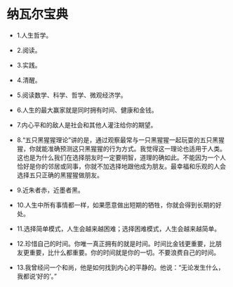 # 纳瓦尔宝典

- 1.人生哲学。

- 2.阅读。

- 3.实践。

- 4.清醒。

- 5.阅读数学、科学、哲学、微观经济学。

- 6.人生的最大赢家就是同时拥有时间、健康和金钱。

- 7.内心平和的敌人是社会和其他人灌注给你的期望。

- 8.“五只黑猩猩理论”讲的是，通过观察最常与一只黑猩猩一起玩耍的五只黑猩猩，你就能准确预测这只黑猩猩的行为方式。我觉得这一理论也适用于人类。这也是为什么我们在选择朋友时一定要明智，道理的确如此。不能因为一个人恰好是你的邻居或同事，你就不加选择地跟他成为朋友。最幸福和乐观的人会选择五只正确的黑猩猩做朋友。

- 9.近朱者赤，近墨者黑。

- 10.人生中所有事情都一样，如果愿意做出短期的牺牲，你就会得到长期的好处。

- 11.选择简单模式，人生会越来越困难；选择困难模式，人生会越来越简单。

- 12.珍惜自己的时间。你唯一真正拥有的就是时间。时间比金钱更重要，比朋友更重要，比什么都重要。你的时间就是你的一切。不要浪费自己的时间。

- 13.我曾经问一个和尚，他是如何找到内心的平静的。他说：“无论发生什么，我都说‘好的’。” 
